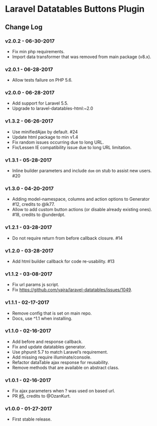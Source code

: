 # Laravel Datatables Buttons Plugin

## Change Log

### v2.0.2 - 06-30-2017
- Fix min php requirements.
- Import data transformer that was removed from main package (v8.x).

### v2.0.1 - 06-28-2017
- Allow tests failure on PHP 5.6.

### v2.0.0 - 06-28-2017
- Add support for Laravel 5.5.
- Upgrade to laravel-datatables-html:~2.0

### v1.3.2 - 06-26-2017
- Use minifiedAjax by default. #24
- Update html package to min v1.4
- Fix random issues occurring due to long URL.
- Fix/Lessen IE compatibility issue due to long URL limitation.

### v1.3.1 - 05-28-2017
- Inline builder parameters and include `dom` on stub to assist new users. #20

### v1.3.0 - 04-20-2017
- Adding model-namespace, columns and action options to Generator #12, credits to @lk77.
- Allow to add custom button actions (or disable already existing ones). #18, credits to @underdpt.

### v1.2.1 - 03-28-2017
- Do not require return from before callback closure. #14

### v1.2.0 - 03-28-2017
- Add html builder callback for code re-usability. #13

### v1.1.2 - 03-08-2017
- Fix url params js script.
- Fix https://github.com/yajra/laravel-datatables/issues/1049.

### v1.1.1 - 02-17-2017
- Remove config that is set on main repo.
- Docs, use ^1.1 when installing.

### v1.1.0 - 02-16-2017
- Add before and response callback.
- Fix and update datatables generator.
- Use phpunit 5.7 to match Laravel’s requirement.
- Add missing require illuminate/console.
- Refactor dataTable ajax response for reusability.
- Remove methods that are available on abstract class.

### v1.0.1 - 02-16-2017
- Fix ajax parameters when ? was used on based url. 
- PR [#5](https://github.com/yajra/laravel-datatables-buttons/pull/5), credits to @OzanKurt.

### v1.0.0 - 01-27-2017
- First stable release.
